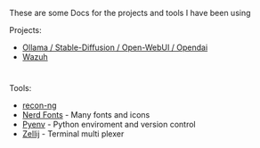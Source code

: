 These are some Docs for the projects and tools I have been using

Projects:
- [Ollama / Stable-Diffusion / Open-WebUI / Opendai](https://github.com/ebelious/Self-Hosted/blob/main/Install%20Open-WebUI%20with%20local%20hosted%20Ollama%20-%20Linux.md)
- [Wazuh]()
#
Tools:
- [recon-ng]()
- [Nerd Fonts](https://github.com/ebelious/Self-Hosted/blob/main/Nerd%20Fonts.md) - Many fonts and icons
- [Pyenv](https://github.com/ebelious/Self-Hosted/blob/main/pyenv.md) - Python enviroment and version control
- [Zellij](https://github.com/ebelious/Self-Hosted/blob/main/zellij.md) - Terminal multi plexer

